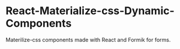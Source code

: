 # React-Materialize-css-Dynamic-Components
Materilize-css components made with React and Formik for forms.
